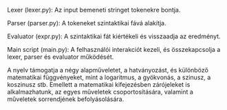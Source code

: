 Lexer (lexer.py): Az input bemeneti stringet tokenekre bontja.

Parser (parser.py): A tokeneket szintaktikai fává alakítja.

Evaluator (expr.py): A szintaktikai fát kiértékeli és visszaadja az eredményt.

Main script (main.py): A felhasználói interakciót kezeli, és összekapcsolja a lexer, parser és evaluator működését.

A nyelv támogatja a négy alapműveletet, a hatványozást, és különböző matematikai függvényeket, mint a logaritmus, a gyökvonás, a szinusz, a koszinusz stb. Emellett a matematikai kifejezésben zárójeleket is alkalmazhatunk, az egyes műveletek csoportosítására, valamint a műveletek sorrendjének befolyásolására.
